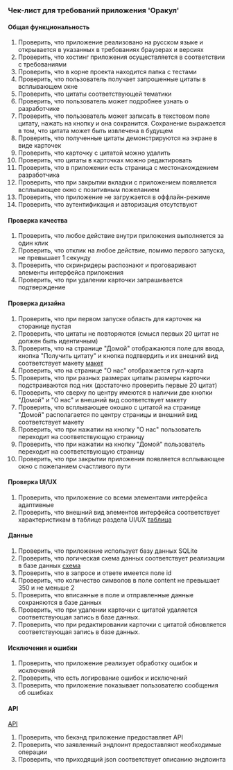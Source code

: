 ### Чек-лист для требований приложения 'Оракул'

#### Общая функциональность

1. Проверить, что приложение реализовано на русском языке и открывается в указанных в требованиях 
браузерах и версиях
2. Проверить, что хостинг приложения осуществляется в соответствии с требованиями
3. Проверить, что в корне проекта находится папка с тестами
4. Проверить, что пользователь получает запрошенные цитаты в всплывающем окне
5. Проверить, что цитаты соответствующей тематики
6. Проверить, что пользователь может подробнее узнать о разработчике
7. Проверить, что пользователь может записать в текстовом поле цитату, нажать на кнопку и она сохранится. 
Сохранение выражается в том, что цитата может быть извлечена в будущем
8. Проверить, что полученные цитаты демонстрируются на экране в виде карточек
9. Проверить, что карточку с цитатой  можно удалить
10. Проверить, что цитаты в карточках можно редактировать
11. Проверить, что в приложении есть страница с местонахождением разработчика
12. Проверить, что при закрытии вкладки с приложением появляется всплывающее
окно с позитивным пожеланием
13. Проверить, что приложение не загружается в оффлайн-режиме
14. Проверить, что аутентификация и авторизация отсутствуют

#### Проверка качества

1. Проверить, что любое действие внутри приложения выполняется за один клик
2. Проверить, что отклик на любое действие, помимо первого запуска, не превышает 1 секунду
3. Проверить, что скринридеры распознают и проговаривают элементы интерфейса приложения
4. Проверить, что при удалении карточки запрашивается подтверждение

#### Проверка дизайна

1. Проверить, что при первом запуске область для карточек на сторанице пустая
2. Проверить, что цитаты не повторяются (смысл первых 20 цитат не должен быть идентичным)
3. Проверить, что на странице "Домой" отображаются поле для ввода, кнопка "Получить цитату"
и кнопка подтвердить и их внешний вид соответствует макету 
[макет](requirements-specification-testing.md#98-макет)
4. Проверить, что на странице "О нас" отображается гугл-карта
5. Проверить, что при разных размерах цитаты размеры карточки подстраиваются под них (достаточно проверить первые 20 цитат) 
6. Проверить, что сверху по центру имеются в наличии две кнопки "Домой" и "О нас" и внешний вид соответствует макету
7. Проверить, что всплывающее окошко с цитатой на странице "Домой" располагается по центру страницы и внешний вид соответствует макету
8. Проверить, что при нажатии на кнопку "О нас" пользователь переходит на соответствующую страницу
9. Проверить, что при нажатии на кнопку "Домой" пользователь переходит на соответствующую страницу
10. Проверить, что при закрытии приложения появляется всплывающее окно с пожеланием счастливого пути

#### Проверка UI/UX

1. Проверить, что приложение со всеми элементами интерфейса адаптивные 
2. Проверить, что внешний вид элементов интерфейса соответствует характеристикам в таблице раздела UI/UX
[таблица](requirements-specification-testing.md#94-ui-и-ux)

#### Данные
1. Проверить, что приложение использует базу данных SQLite
2. Проверить, что логическая схема данных соответствует реализации в базе данных
[схема](requirements-specification-testing.md#107-логическая-модель-базы-данных)
3. Проверить, что в запросе и ответе имеется поле id
4. Проверить, что количество символов в поле content не превышает 350 и не меньше 2
5. Проверить, что вписанные в поле и отправленные данные сохраняются в базе данных
6. Проверить, что при удалении карточки с цитатой удаляется соответствующая запись в базе данных. 
7. Проверить, что при редактировании карточки с цитатой обновляется соответствующая запись в базе данных. 

#### Исключения и ошибки
 
1. Проверить, что приложение реализует обработку  ошибок и исключений  
2. Проверить, что есть логирование ошибок и исключений
3. Проверить, что приложение показывает пользователю сообщения об ошибках

#### API

[API](requirements-specification-testing.md#104-api-и-эндпоинты)

1. Проверить, что бекэнд приложение предоставляет API
2. Проверить, что заявленный эндпоинт предоставляют необходимые операции
3. Проверить, что приходящий json соответствует описанию эндпоинта

